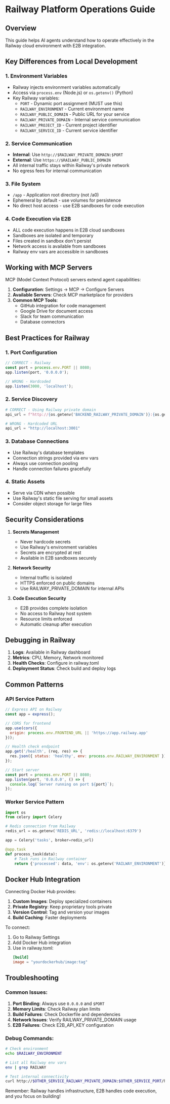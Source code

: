 # Railway Platform Operations Guide

## Overview
This guide helps AI agents understand how to operate effectively in the Railway cloud environment with E2B integration.

## Key Differences from Local Development

### 1. **Environment Variables**
- Railway injects environment variables automatically
- Access via `process.env` (Node.js) or `os.getenv()` (Python)
- Key Railway variables:
  - `PORT` - Dynamic port assignment (MUST use this)
  - `RAILWAY_ENVIRONMENT` - Current environment name
  - `RAILWAY_PUBLIC_DOMAIN` - Public URL for your service
  - `RAILWAY_PRIVATE_DOMAIN` - Internal service communication
  - `RAILWAY_PROJECT_ID` - Current project identifier
  - `RAILWAY_SERVICE_ID` - Current service identifier

### 2. **Service Communication**
- **Internal**: Use `http://$RAILWAY_PRIVATE_DOMAIN:$PORT`
- **External**: Use `https://$RAILWAY_PUBLIC_DOMAIN`
- All internal traffic stays within Railway's private network
- No egress fees for internal communication

### 3. **File System**
- `/app` - Application root directory (not /a0)
- Ephemeral by default - use volumes for persistence
- No direct host access - use E2B sandboxes for code execution

### 4. **Code Execution via E2B**
- ALL code execution happens in E2B cloud sandboxes
- Sandboxes are isolated and temporary
- Files created in sandbox don't persist
- Network access is available from sandboxes
- Railway env vars are accessible in sandboxes

## Working with MCP Servers

MCP (Model Context Protocol) servers extend agent capabilities:

1. **Configuration**: Settings → MCP → Configure Servers
2. **Available Servers**: Check MCP marketplace for providers
3. **Common MCP Tools**:
   - GitHub integration for code management
   - Google Drive for document access
   - Slack for team communication
   - Database connectors

## Best Practices for Railway

### 1. **Port Configuration**
```javascript
// CORRECT - Railway
const port = process.env.PORT || 8080;
app.listen(port, '0.0.0.0');

// WRONG - Hardcoded
app.listen(3000, 'localhost');
```

### 2. **Service Discovery**
```python
# CORRECT - Using Railway private domain
api_url = f"http://{os.getenv('BACKEND_RAILWAY_PRIVATE_DOMAIN')}:{os.getenv('BACKEND_PORT')}"

# WRONG - Hardcoded URL
api_url = "http://localhost:3001"
```

### 3. **Database Connections**
- Use Railway's database templates
- Connection strings provided via env vars
- Always use connection pooling
- Handle connection failures gracefully

### 4. **Static Assets**
- Serve via CDN when possible
- Use Railway's static file serving for small assets
- Consider object storage for large files

## Security Considerations

1. **Secrets Management**
   - Never hardcode secrets
   - Use Railway's environment variables
   - Secrets are encrypted at rest
   - Available in E2B sandboxes securely

2. **Network Security**
   - Internal traffic is isolated
   - HTTPS enforced on public domains
   - Use RAILWAY_PRIVATE_DOMAIN for internal APIs

3. **Code Execution Security**
   - E2B provides complete isolation
   - No access to Railway host system
   - Resource limits enforced
   - Automatic cleanup after execution

## Debugging in Railway

1. **Logs**: Available in Railway dashboard
2. **Metrics**: CPU, Memory, Network monitored
3. **Health Checks**: Configure in railway.toml
4. **Deployment Status**: Check build and deploy logs

## Common Patterns

### API Service Pattern
```javascript
// Express API on Railway
const app = express();

// CORS for frontend
app.use(cors({
  origin: process.env.FRONTEND_URL || 'https://app.railway.app'
}));

// Health check endpoint
app.get('/health', (req, res) => {
  res.json({ status: 'healthy', env: process.env.RAILWAY_ENVIRONMENT });
});

// Start server
const port = process.env.PORT || 8080;
app.listen(port, '0.0.0.0', () => {
  console.log(`Server running on port ${port}`);
});
```

### Worker Service Pattern
```python
import os
from celery import Celery

# Redis connection from Railway
redis_url = os.getenv('REDIS_URL', 'redis://localhost:6379')

app = Celery('tasks', broker=redis_url)

@app.task
def process_task(data):
    # Task runs in Railway container
    return {'processed': data, 'env': os.getenv('RAILWAY_ENVIRONMENT')}
```

## Docker Hub Integration

Connecting Docker Hub provides:
1. **Custom Images**: Deploy specialized containers
2. **Private Registry**: Keep proprietary tools private
3. **Version Control**: Tag and version your images
4. **Build Caching**: Faster deployments

To connect:
1. Go to Railway Settings
2. Add Docker Hub integration
3. Use in railway.toml:
   ```toml
   [build]
   image = "yourdockerhub/image:tag"
   ```

## Troubleshooting

### Common Issues:
1. **Port Binding**: Always use `0.0.0.0` and `$PORT`
2. **Memory Limits**: Check Railway plan limits
3. **Build Failures**: Check Dockerfile and dependencies
4. **Network Issues**: Verify RAILWAY_PRIVATE_DOMAIN usage
5. **E2B Failures**: Check E2B_API_KEY configuration

### Debug Commands:
```bash
# Check environment
echo $RAILWAY_ENVIRONMENT

# List all Railway env vars
env | grep RAILWAY

# Test internal connectivity
curl http://$OTHER_SERVICE_RAILWAY_PRIVATE_DOMAIN:$OTHER_SERVICE_PORT/health
```

Remember: Railway handles infrastructure, E2B handles code execution, and you focus on building!